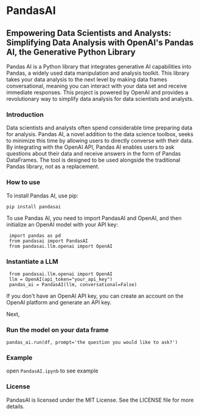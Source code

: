 # PandasAI
## Empowering Data Scientists and Analysts: Simplifying Data Analysis with OpenAI's Pandas AI, the Generative Python Library

Pandas AI is a Python library that integrates generative AI capabilities into Pandas, a widely used data manipulation and analysis toolkit. This library takes your data analysis to the next level by making data frames conversational, meaning you can interact with your data set and receive immediate responses. This project is powered by OpenAI and provides a revolutionary way to simplify data analysis for data scientists and analysts.

### Introduction
Data scientists and analysts often spend considerable time preparing data for analysis. Pandas AI, a novel addition to the data science toolbox, seeks to minimize this time by allowing users to directly converse with their data. By integrating with the OpenAI API, Pandas AI enables users to ask questions about their data and receive answers in the form of Pandas DataFrames. The tool is designed to be used alongside the traditional Pandas library, not as a replacement.

### How to use
To install Pandas AI, use pip:
```
pip install pandasai
```


To use Pandas AI, you need to import PandasAI and OpenAI, and then initialize an OpenAI model with your API key:

```
 import pandas as pd
 from pandasai import PandasAI
 from pandasai.llm.openai import OpenAI
 ```

### Instantiate a LLM
```
 from pandasai.llm.openai import OpenAI
 llm = OpenAI(api_token="your_api_key")
 pandas_ai = PandasAI(llm, conversational=False)
 ```

If you don't have an OpenAI API key, you can create an account on the OpenAI platform and generate an API key.

Next, 
### Run the model on your data frame
```
pandas_ai.run(df, prompt='the question you would like to ask?')
```
### Example
open `PandasAI.ipynb` to see example

### License
PandasAI is licensed under the MIT License. See the LICENSE file for more details.
